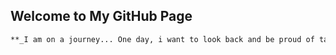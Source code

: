 ## Welcome to My GitHub Page

```markdown
**_I am on a journey... One day, i want to look back and be proud of taking those first steps_**
```

